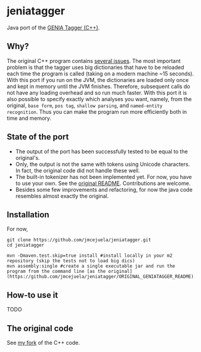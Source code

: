 # jeniatagger

Java port of the [GENIA Tagger (C++)](http://www.nactem.ac.uk/tsujii/GENIA/tagger/).


## Why?

The original C++ program contains [several issues](https://github.com/jmcejuela/geniatagger#known-issues). The most important problem is that the tagger uses big dictionaries that have to be reloaded each time the program is called (taking on a modern machine ~15 seconds). With this port if you run on the JVM, the dictionaries are loaded only once and kept in memory until the JVM finishes. Therefore, subsequent calls do not have any loading overhead and so run much faster. With this port it is also possible to specify exactly which analyses you want, namely, from the original, `base form`, `pos tag`, `shallow parsing`, and `named-entity recognition`. Thus you can make the program run more efficiently both in time and memory.


## State of the port

* The output of the port has been successfully tested to be equal to the original's.
* Only, the output is not the same with tokens using Unicode characters. In fact, the original code did not handle these well.
* The built-in tokenizer has not been implemented yet. For now, you have to use your own. See the [original README](https://github.com/jmcejuela/jeniatagger/ORIGINAL_GENIATAGGER_README). Contributions are welcome.
* Besides some few improvements and refactoring, for now the java code resembles almost exactly the original.


## Installation

For now,

    git clone https://github.com/jmcejuela/jeniatagger.git
    cd jeniatagger

    mvn -Dmaven.test.skip=true install #install locally in your m2 repository (skip the tests not to load big dics)
    mvn assembly:single #create a single executable jar and run the program from the command line [as the original](https://github.com/jmcejuela/jeniatagger/ORIGINAL_GENIATAGGER_README).


## How-to use it

TODO


## The original code

See [my fork](https://github.com/jmcejuela/geniatagger) of the C++ code.